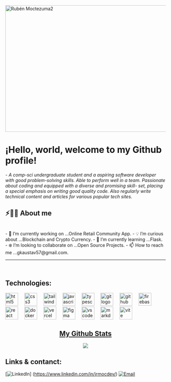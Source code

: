 <img width="1584" height="396" alt="Rubén Moctezuma2" src="https://github.com/user-attachments/assets/0da2500f-4c5e-4014-ba94-a6beaa6425a3" />

# ¡Hello, world, welcome to my Github profile!

<p>- <i>A comp-sci undergraduate student and a aspiring software developer with good problem-solving skills. Able to perform well in a team. Passionate about coding and equipped with a diverse and promising skill-    set, placing a special emphasis on writing good quality code. Also regularly write technical content and articles for various popular tech sites.</i></p>

## ⚡🙋‍♂️ About me

</br>
- 🔧 I’m currently working on ...Online Retail Community App.
- 💡 I’m curious about ...Blockchain and Crypto Currency.
- 📖 I’m currently learning ...Flask.
- ❄️ I’m looking to collaborate on ...Open Source Projects.
- 📫 How to reach me ...gkaustav57@gmail.com.
<hr>
</br>

## Technologies:

<div align="left">
  <img src="https://skillicons.dev/icons?i=html" height="40" alt="html5 logo"  />
  <img width="12" />
  
  <img src="https://skillicons.dev/icons?i=css" height="40" alt="css3 logo"  />
  <img width="12" />
  
  <img src="https://skillicons.dev/icons?i=tailwind" height="40" alt="tailwindcss logo"  />
  <img width="12" />
  
  <img src="https://skillicons.dev/icons?i=js" height="40" alt="javascript logo"  />
  <img width="12" />
  
  <img src="https://skillicons.dev/icons?i=ts" height="40" alt="typescript logo"  />
  <img width="12" />
  
  <img src="https://skillicons.dev/icons?i=git" height="40" alt="git logo"  />
  <img width="12" />
  
  <img src="https://skillicons.dev/icons?i=github" height="40" alt="github logo"  />
  <img width="12" />
  
  <img src="https://skillicons.dev/icons?i=firebase" height="40" alt="firebase logo"  />
  <img width="12" />
  
  <img src="https://skillicons.dev/icons?i=react" height="40" alt="react logo"  />
  <img width="12" />
  
  <img src="https://skillicons.dev/icons?i=docker" height="40" alt="docker logo"  />
  <img width="12" />
  
  <img src="https://skillicons.dev/icons?i=vercel" height="40" alt="vercel logo"  />
  <img width="12" />
  
  <img src="https://skillicons.dev/icons?i=figma" height="40" alt="figma logo"  />
  <img width="12" />
  
  <img src="https://skillicons.dev/icons?i=vscode" height="40" alt="vscode logo"  />
  <img width="12" />
  
  <img src="https://skillicons.dev/icons?i=md" height="40" alt="markdown logo"  />
  <img width="12" />
  
  <img src="https://skillicons.dev/icons?i=vite" height="40" alt="vite logo"  />
  <img width="12" />
</div>

<h2 align="center"><u>My Github Stats</u></h2>
<p align="center">
<img align="center" src="https://github-readme-stats.vercel.app/api/top-langs/?username=TekyaygilFethi&layout=compact&theme=github_dark&langs_count=10&exclude_repo=kasweb">
<br>

## Links & contanct:

<!-- [![Website](https://img.shields.io/badge/Website-INGCapaDev-4285F4?style=for-the-badge&logo=googlechrome&logoColor=white&labelColor=101010)](https://ingcapadev.com) -->
[![LinkedIn](https://img.shields.io/badge/LinkedIn-@RubenMoctezuma-487FCF?style=for-the-badge&logo=LinkedIn&logoColor=white&labelColor=101010)]  (https://www.linkedin.com/in/jrmocdev/)
[![Email](https://img.shields.io/badge/jose.ruben.pedroza.moctezuma@gmail.com-email-D14836?style=for-the-badge&logo=gmail&logoColor=white&labelColor=101010)](mailto:jose.ruben.pedroza.moctezuma@gmail.com)

